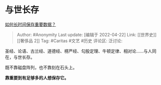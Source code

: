 # 与世长存
[如何长时间保存重要数据？](https://www.zhihu.com/question/313837243/answer/2451917048)

> Author: #Anonymity
> Last update: [编辑于 2022-04-22]
> Link: [[世界史]] [[奢侈品 2]]
> Tag: #Caritas #文艺 #历史
> 评论区:
> 泛讨论:

圣经、论语、古兰经、道德经、楞严经、勾股定理、牛顿定律、相对论……与人同在，与世长存。

既不靠磁盘阵列，也不靠刻在石头上。

**靠重要到有足够多的人想保存它。**
